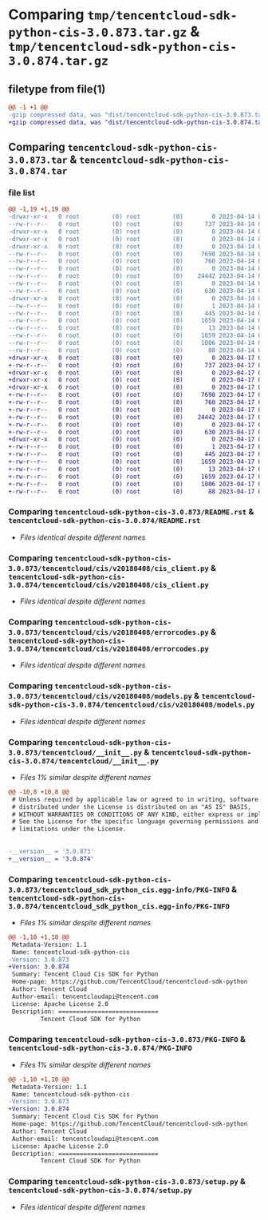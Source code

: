 # Comparing `tmp/tencentcloud-sdk-python-cis-3.0.873.tar.gz` & `tmp/tencentcloud-sdk-python-cis-3.0.874.tar.gz`

## filetype from file(1)

```diff
@@ -1 +1 @@
-gzip compressed data, was "dist/tencentcloud-sdk-python-cis-3.0.873.tar", last modified: Fri Apr 14 00:25:09 2023, max compression
+gzip compressed data, was "dist/tencentcloud-sdk-python-cis-3.0.874.tar", last modified: Mon Apr 17 00:24:55 2023, max compression
```

## Comparing `tencentcloud-sdk-python-cis-3.0.873.tar` & `tencentcloud-sdk-python-cis-3.0.874.tar`

### file list

```diff
@@ -1,19 +1,19 @@
-drwxr-xr-x   0 root         (0) root         (0)        0 2023-04-14 00:25:09.000000 tencentcloud-sdk-python-cis-3.0.873/
--rw-r--r--   0 root         (0) root         (0)      737 2023-04-14 00:25:09.000000 tencentcloud-sdk-python-cis-3.0.873/README.rst
-drwxr-xr-x   0 root         (0) root         (0)        0 2023-04-14 00:25:09.000000 tencentcloud-sdk-python-cis-3.0.873/tencentcloud/
-drwxr-xr-x   0 root         (0) root         (0)        0 2023-04-14 00:25:09.000000 tencentcloud-sdk-python-cis-3.0.873/tencentcloud/cis/
-drwxr-xr-x   0 root         (0) root         (0)        0 2023-04-14 00:25:09.000000 tencentcloud-sdk-python-cis-3.0.873/tencentcloud/cis/v20180408/
--rw-r--r--   0 root         (0) root         (0)     7698 2023-04-14 00:25:09.000000 tencentcloud-sdk-python-cis-3.0.873/tencentcloud/cis/v20180408/cis_client.py
--rw-r--r--   0 root         (0) root         (0)      760 2023-04-14 00:25:09.000000 tencentcloud-sdk-python-cis-3.0.873/tencentcloud/cis/v20180408/errorcodes.py
--rw-r--r--   0 root         (0) root         (0)        0 2023-04-14 00:25:09.000000 tencentcloud-sdk-python-cis-3.0.873/tencentcloud/cis/v20180408/__init__.py
--rw-r--r--   0 root         (0) root         (0)    24442 2023-04-14 00:25:09.000000 tencentcloud-sdk-python-cis-3.0.873/tencentcloud/cis/v20180408/models.py
--rw-r--r--   0 root         (0) root         (0)        0 2023-04-14 00:25:09.000000 tencentcloud-sdk-python-cis-3.0.873/tencentcloud/cis/__init__.py
--rw-r--r--   0 root         (0) root         (0)      630 2023-04-14 00:25:09.000000 tencentcloud-sdk-python-cis-3.0.873/tencentcloud/__init__.py
-drwxr-xr-x   0 root         (0) root         (0)        0 2023-04-14 00:25:09.000000 tencentcloud-sdk-python-cis-3.0.873/tencentcloud_sdk_python_cis.egg-info/
--rw-r--r--   0 root         (0) root         (0)        1 2023-04-14 00:25:09.000000 tencentcloud-sdk-python-cis-3.0.873/tencentcloud_sdk_python_cis.egg-info/dependency_links.txt
--rw-r--r--   0 root         (0) root         (0)      445 2023-04-14 00:25:09.000000 tencentcloud-sdk-python-cis-3.0.873/tencentcloud_sdk_python_cis.egg-info/SOURCES.txt
--rw-r--r--   0 root         (0) root         (0)     1659 2023-04-14 00:25:09.000000 tencentcloud-sdk-python-cis-3.0.873/tencentcloud_sdk_python_cis.egg-info/PKG-INFO
--rw-r--r--   0 root         (0) root         (0)       13 2023-04-14 00:25:09.000000 tencentcloud-sdk-python-cis-3.0.873/tencentcloud_sdk_python_cis.egg-info/top_level.txt
--rw-r--r--   0 root         (0) root         (0)     1659 2023-04-14 00:25:09.000000 tencentcloud-sdk-python-cis-3.0.873/PKG-INFO
--rw-r--r--   0 root         (0) root         (0)     1006 2023-04-14 00:25:09.000000 tencentcloud-sdk-python-cis-3.0.873/setup.py
--rw-r--r--   0 root         (0) root         (0)       88 2023-04-14 00:25:09.000000 tencentcloud-sdk-python-cis-3.0.873/setup.cfg
+drwxr-xr-x   0 root         (0) root         (0)        0 2023-04-17 00:24:55.000000 tencentcloud-sdk-python-cis-3.0.874/
+-rw-r--r--   0 root         (0) root         (0)      737 2023-04-17 00:24:55.000000 tencentcloud-sdk-python-cis-3.0.874/README.rst
+drwxr-xr-x   0 root         (0) root         (0)        0 2023-04-17 00:24:55.000000 tencentcloud-sdk-python-cis-3.0.874/tencentcloud/
+drwxr-xr-x   0 root         (0) root         (0)        0 2023-04-17 00:24:55.000000 tencentcloud-sdk-python-cis-3.0.874/tencentcloud/cis/
+drwxr-xr-x   0 root         (0) root         (0)        0 2023-04-17 00:24:55.000000 tencentcloud-sdk-python-cis-3.0.874/tencentcloud/cis/v20180408/
+-rw-r--r--   0 root         (0) root         (0)     7698 2023-04-17 00:24:55.000000 tencentcloud-sdk-python-cis-3.0.874/tencentcloud/cis/v20180408/cis_client.py
+-rw-r--r--   0 root         (0) root         (0)      760 2023-04-17 00:24:55.000000 tencentcloud-sdk-python-cis-3.0.874/tencentcloud/cis/v20180408/errorcodes.py
+-rw-r--r--   0 root         (0) root         (0)        0 2023-04-17 00:24:55.000000 tencentcloud-sdk-python-cis-3.0.874/tencentcloud/cis/v20180408/__init__.py
+-rw-r--r--   0 root         (0) root         (0)    24442 2023-04-17 00:24:55.000000 tencentcloud-sdk-python-cis-3.0.874/tencentcloud/cis/v20180408/models.py
+-rw-r--r--   0 root         (0) root         (0)        0 2023-04-17 00:24:55.000000 tencentcloud-sdk-python-cis-3.0.874/tencentcloud/cis/__init__.py
+-rw-r--r--   0 root         (0) root         (0)      630 2023-04-17 00:24:55.000000 tencentcloud-sdk-python-cis-3.0.874/tencentcloud/__init__.py
+drwxr-xr-x   0 root         (0) root         (0)        0 2023-04-17 00:24:55.000000 tencentcloud-sdk-python-cis-3.0.874/tencentcloud_sdk_python_cis.egg-info/
+-rw-r--r--   0 root         (0) root         (0)        1 2023-04-17 00:24:55.000000 tencentcloud-sdk-python-cis-3.0.874/tencentcloud_sdk_python_cis.egg-info/dependency_links.txt
+-rw-r--r--   0 root         (0) root         (0)      445 2023-04-17 00:24:55.000000 tencentcloud-sdk-python-cis-3.0.874/tencentcloud_sdk_python_cis.egg-info/SOURCES.txt
+-rw-r--r--   0 root         (0) root         (0)     1659 2023-04-17 00:24:55.000000 tencentcloud-sdk-python-cis-3.0.874/tencentcloud_sdk_python_cis.egg-info/PKG-INFO
+-rw-r--r--   0 root         (0) root         (0)       13 2023-04-17 00:24:55.000000 tencentcloud-sdk-python-cis-3.0.874/tencentcloud_sdk_python_cis.egg-info/top_level.txt
+-rw-r--r--   0 root         (0) root         (0)     1659 2023-04-17 00:24:55.000000 tencentcloud-sdk-python-cis-3.0.874/PKG-INFO
+-rw-r--r--   0 root         (0) root         (0)     1006 2023-04-17 00:24:55.000000 tencentcloud-sdk-python-cis-3.0.874/setup.py
+-rw-r--r--   0 root         (0) root         (0)       88 2023-04-17 00:24:55.000000 tencentcloud-sdk-python-cis-3.0.874/setup.cfg
```

### Comparing `tencentcloud-sdk-python-cis-3.0.873/README.rst` & `tencentcloud-sdk-python-cis-3.0.874/README.rst`

 * *Files identical despite different names*

### Comparing `tencentcloud-sdk-python-cis-3.0.873/tencentcloud/cis/v20180408/cis_client.py` & `tencentcloud-sdk-python-cis-3.0.874/tencentcloud/cis/v20180408/cis_client.py`

 * *Files identical despite different names*

### Comparing `tencentcloud-sdk-python-cis-3.0.873/tencentcloud/cis/v20180408/errorcodes.py` & `tencentcloud-sdk-python-cis-3.0.874/tencentcloud/cis/v20180408/errorcodes.py`

 * *Files identical despite different names*

### Comparing `tencentcloud-sdk-python-cis-3.0.873/tencentcloud/cis/v20180408/models.py` & `tencentcloud-sdk-python-cis-3.0.874/tencentcloud/cis/v20180408/models.py`

 * *Files identical despite different names*

### Comparing `tencentcloud-sdk-python-cis-3.0.873/tencentcloud/__init__.py` & `tencentcloud-sdk-python-cis-3.0.874/tencentcloud/__init__.py`

 * *Files 1% similar despite different names*

```diff
@@ -10,8 +10,8 @@
 # Unless required by applicable law or agreed to in writing, software
 # distributed under the License is distributed on an "AS IS" BASIS,
 # WITHOUT WARRANTIES OR CONDITIONS OF ANY KIND, either express or implied.
 # See the License for the specific language governing permissions and
 # limitations under the License.
 
 
-__version__ = '3.0.873'
+__version__ = '3.0.874'
```

### Comparing `tencentcloud-sdk-python-cis-3.0.873/tencentcloud_sdk_python_cis.egg-info/PKG-INFO` & `tencentcloud-sdk-python-cis-3.0.874/tencentcloud_sdk_python_cis.egg-info/PKG-INFO`

 * *Files 1% similar despite different names*

```diff
@@ -1,10 +1,10 @@
 Metadata-Version: 1.1
 Name: tencentcloud-sdk-python-cis
-Version: 3.0.873
+Version: 3.0.874
 Summary: Tencent Cloud Cis SDK for Python
 Home-page: https://github.com/TencentCloud/tencentcloud-sdk-python
 Author: Tencent Cloud
 Author-email: tencentcloudapi@tencent.com
 License: Apache License 2.0
 Description: ============================
         Tencent Cloud SDK for Python
```

### Comparing `tencentcloud-sdk-python-cis-3.0.873/PKG-INFO` & `tencentcloud-sdk-python-cis-3.0.874/PKG-INFO`

 * *Files 1% similar despite different names*

```diff
@@ -1,10 +1,10 @@
 Metadata-Version: 1.1
 Name: tencentcloud-sdk-python-cis
-Version: 3.0.873
+Version: 3.0.874
 Summary: Tencent Cloud Cis SDK for Python
 Home-page: https://github.com/TencentCloud/tencentcloud-sdk-python
 Author: Tencent Cloud
 Author-email: tencentcloudapi@tencent.com
 License: Apache License 2.0
 Description: ============================
         Tencent Cloud SDK for Python
```

### Comparing `tencentcloud-sdk-python-cis-3.0.873/setup.py` & `tencentcloud-sdk-python-cis-3.0.874/setup.py`

 * *Files identical despite different names*

